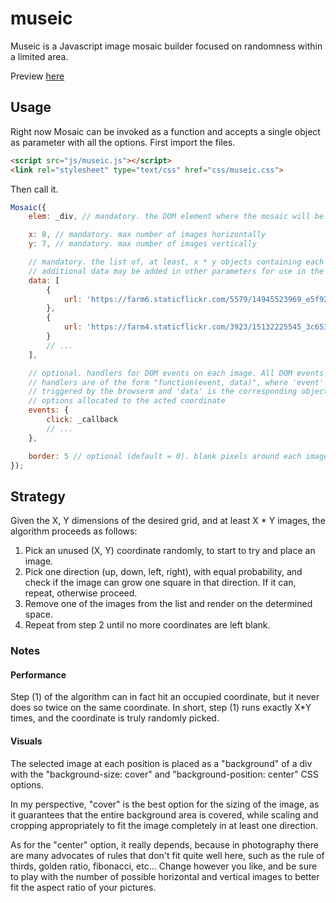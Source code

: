 museic
======

Museic is a Javascript image mosaic builder focused on randomness within a limited area.


Preview [here](https://rawgit.com/bugflux/museic/master/example/index.html)

## Usage

Right now Mosaic can be invoked as a function and accepts a single object as parameter with all the options. First import the files.

```html
<script src="js/museic.js"></script>
<link rel="stylesheet" type="text/css" href="css/museic.css">
```

Then call it.

```javascript
Mosaic({
	elem: _div, // mandatory. the DOM element where the mosaic will be added

	x: 8, // mandatory. max number of images horizontally
	y: 7, // mandatory. max number of images vertically

	// mandatory. the list of, at least, x * y objects containing each image identified by "url"
	// additional data may be added in other parameters for use in the event handlers.
	data: [
		{
			url: 'https://farm6.staticflickr.com/5579/14945523969_e5f92943f2_z.jpg',
		},
		{
			url: 'https://farm4.staticflickr.com/3923/15132225545_3c6538edac_z.jpg',
		}
		// ...
	],

	// optional. handlers for DOM events on each image. All DOM events are supported.
	// handlers are of the form "function(event, data)", where 'event' is the original event
	// triggered by the browserm and 'data' is the corresponding object provided in the initial
	// options allocated to the acted coordinate
	events: {
		click: _callback
		// ...
	},

	border: 5 // optional (default = 0). blank pixels around each image 
});
```

## Strategy

Given the X, Y dimensions of the desired grid, and at least X * Y images, the algorithm proceeds as follows:

1. Pick an unused (X, Y) coordinate randomly, to start to try and place an image.
2. Pick one direction (up, down, left, right), with equal probability, and check if the image can grow one square in that direction. If it can, repeat, otherwise proceed.
3. Remove one of the images from the list and render on the determined space.
4. Repeat from step 2 until no more coordinates are left blank.

### Notes

#### Performance
Step (1) of the algorithm can in fact hit an occupied coordinate, but it never does so twice on the same coordinate. In short, step (1) runs exactly X*Y times, and the coordinate is truly randomly picked.

#### Visuals
The selected image at each position is placed as a "background" of a div with the "background-size: cover" and "background-position: center" CSS options.

In my perspective, "cover" is the best option for the sizing of the image, as it guarantees that the entire background area is covered, while scaling and cropping appropriately to fit the image completely in at least one direction.

As for the "center" option, it really depends, because in photography there are many advocates of rules that don't fit quite well here, such as the rule of thirds, golden ratio, fibonacci, etc... Change however you like, and be sure to play with the number of possible horizontal and vertical images to better fit the aspect ratio of your pictures.